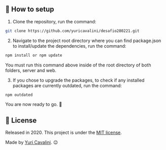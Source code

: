 ## :tada: How to setup

1.  Clone the repository, run the command:

```bash
git clone https://github.com/yuricavalini/desafio280221.git
```

2.  Navigate to the project root directory where you can find package.json to install/update the dependencies, run the command:

```bash
npm install or npm update
```

You must run this command above inside of the root directory of both folders, server and web.

3.  If you chose to upgrade the packages, to check if any installed packages are currently outdated, run the command:

```bash
npm outdated
```

You are now ready to go. :rocket:

## :page_facing_up: License

Released in 2020. This project is under the [MIT license](https://github.com/yuriwlc/VSCode-NodeJS-ESLint-Prettier-Airbnb-Setup/blob/master/LICENSE).

Made by [Yuri Cavalini](https://github.com/yuriwlc). :wink:
